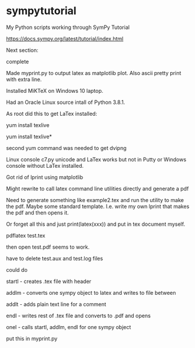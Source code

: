 # sympytutorial
My Python scripts working through SymPy Tutorial

https://docs.sympy.org/latest/tutorial/index.html

Next section:

complete

Made myprint.py to output latex as matplotlib plot.
Also ascii pretty print with extra line.

Installed MiKTeX on Windows 10 laptop.

Had an Oracle Linux source intall of Python 3.8.1.

As root did this to get LaTex installed:

yum install texlive

yum install texlive*

second yum command was needed to get dvipng

Linux console c7.py unicode and LaTex works
but not in Putty or Windows console without
LaTex installed.

Got rid of lprint using matplotlib

Might rewrite to call latex command line utilities directly
and generate a pdf

Need to generate something like example2.tex and run the 
utility to make the pdf. Maybe some standard template.
I.e. write my own lprint that makes the pdf and then opens it.

Or forget all this and just print(latex(xxx)) and put in tex 
document myself.

pdflatex test.tex

then open test.pdf seems to work.

have to delete test.aux and test.log files

could do

startl - creates .tex file with header

addlm - converts one sympy object to latex and writes to file
        between $$ $$
          
addlt - adds plain text line for a comment
               
endl - writes rest of .tex file and converts to .pdf and opens

onel - calls startl, addlm, endl for one sympy object
               
put this in myprint.py



